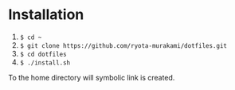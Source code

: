 # Installation

1. ``$ cd ~``
2. ``$ git clone https://github.com/ryota-murakami/dotfiles.git``
3. ``$ cd dotfiles``
4. ``$ ./install.sh``

To the home directory will symbolic link is created.
